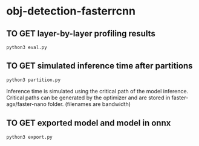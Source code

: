 # obj-detection-fasterrcnn

## TO GET layer-by-layer profiling results
```
python3 eval.py
```

## TO GET simulated inference time after partitions
```
python3 partition.py
```
Inference time is simulated using the critical path of the model inference.
Critical paths can be generated by the optimizer and are stored in faster-agx/faster-nano folder. (filenames are bandwidth)


## TO GET exported model and model in onnx
```
python3 export.py
```
